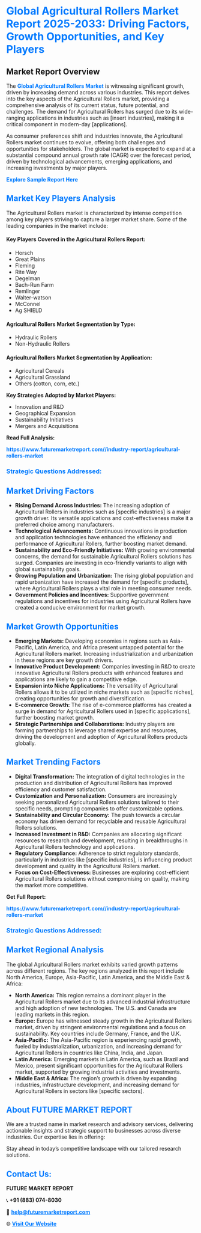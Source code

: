 <h1 style="color: #007BFF;">Global Agricultural Rollers Market Report 2025-2033: Driving Factors, Growth Opportunities, and Key Players</h1>

<section id="overview">
<h2>Market Report Overview</h2>
<p>The <a href="https://www.futuremarketreport.com//industry-report/agricultural-rollers-market" style="color: #007BFF; text-decoration: none;"><strong>Global Agricultural Rollers Market</strong></a> is witnessing significant growth, driven by increasing demand across various industries. This report delves into the key aspects of the Agricultural Rollers market, providing a comprehensive analysis of its current status, future potential, and challenges. The demand for Agricultural Rollers has surged due to its wide-ranging applications in industries such as [insert industries], making it a critical component in modern-day [applications].</p>
<p>As consumer preferences shift and industries innovate, the Agricultural Rollers market continues to evolve, offering both challenges and opportunities for stakeholders. The global market is expected to expand at a substantial compound annual growth rate (CAGR) over the forecast period, driven by technological advancements, emerging applications, and increasing investments by major players.</p>
</section>

<section id="overview">
<p><a href="https://www.futuremarketreport.com//request-sample/reportId=86974" style="color: #007BFF; text-decoration: none;"><strong>Explore Sample Report Here</strong></a></p>
</section>

<section id="key-players">
<h2 style="color: #007BFF;">Market Key Players Analysis</h2>
<p>The Agricultural Rollers market is characterized by intense competition among key players striving to capture a larger market share. Some of the leading companies in the market include:</p>
<h4>Key Players Covered in the Agricultural Rollers Report:</h4>
<ul><li>Horsch</li><li>Great Plains</li><li>Fleming</li><li>Rite Way</li><li>Degelman</li><li>Bach-Run Farm</li><li>Remlinger</li><li>Walter-watson</li><li>McConnel</li><li>Ag SHIELD</li></ul>
<h4>Agricultural Rollers Market Segmentation by Type:</h4>
<ul><li>Hydraulic Rollers</li><li>Non-Hydraulic Rollers</li></ul>

<h4>Agricultural Rollers Market Segmentation by Application:</h4>
<ul><li>Agricultural Cereals</li><li>Agricultural Grassland</li><li>Others (cotton, corn, etc.)</li></ul>
<p><strong>Key Strategies Adopted by Market Players:</strong></p>
<ul>
<li>Innovation and R&D</li>
<li>Geographical Expansion</li>
<li>Sustainability Initiatives</li>
<li>Mergers and Acquisitions</li>
</ul>
</section>

<section>
<p><strong>Read Full Analysis: </strong></p><a href="https://www.futuremarketreport.com//industry-report/agricultural-rollers-market" style="color: #007BFF; text-decoration: none;"><strong>https://www.futuremarketreport.com//industry-report/agricultural-rollers-market</strong></a>
<h3 style="color: #007BFF;">Strategic Questions Addressed:</h3>
</section>

<section id="driving-factors">
<h2 style="color: #007BFF;">Market Driving Factors</h2>
<ul>
<li><strong>Rising Demand Across Industries:</strong> The increasing adoption of Agricultural Rollers in industries such as [specific industries] is a major growth driver. Its versatile applications and cost-effectiveness make it a preferred choice among manufacturers.</li>
<li><strong>Technological Advancements:</strong> Continuous innovations in production and application technologies have enhanced the efficiency and performance of Agricultural Rollers, further boosting market demand.</li>
<li><strong>Sustainability and Eco-Friendly Initiatives:</strong> With growing environmental concerns, the demand for sustainable Agricultural Rollers solutions has surged. Companies are investing in eco-friendly variants to align with global sustainability goals.</li>
<li><strong>Growing Population and Urbanization:</strong> The rising global population and rapid urbanization have increased the demand for [specific products], where Agricultural Rollers plays a vital role in meeting consumer needs.</li>
<li><strong>Government Policies and Incentives:</strong> Supportive government regulations and incentives for industries using Agricultural Rollers have created a conducive environment for market growth.</li>
</ul>
</section>

<section id="growth-opportunities">
<h2 style="color: #007BFF;">Market Growth Opportunities</h2>
<ul>
<li><strong>Emerging Markets:</strong> Developing economies in regions such as Asia-Pacific, Latin America, and Africa present untapped potential for the Agricultural Rollers market. Increasing industrialization and urbanization in these regions are key growth drivers.</li>
<li><strong>Innovative Product Development:</strong> Companies investing in R&D to create innovative Agricultural Rollers products with enhanced features and applications are likely to gain a competitive edge.</li>
<li><strong>Expansion into Niche Applications:</strong> The versatility of Agricultural Rollers allows it to be utilized in niche markets such as [specific niches], creating opportunities for growth and diversification.</li>
<li><strong>E-commerce Growth:</strong> The rise of e-commerce platforms has created a surge in demand for Agricultural Rollers used in [specific applications], further boosting market growth.</li>
<li><strong>Strategic Partnerships and Collaborations:</strong> Industry players are forming partnerships to leverage shared expertise and resources, driving the development and adoption of Agricultural Rollers products globally.</li>
</ul>
</section>

<section id="trending-factors">
<h2 style="color: #007BFF;">Market Trending Factors</h2>
<ul>
<li><strong>Digital Transformation:</strong> The integration of digital technologies in the production and distribution of Agricultural Rollers has improved efficiency and customer satisfaction.</li>
<li><strong>Customization and Personalization:</strong> Consumers are increasingly seeking personalized Agricultural Rollers solutions tailored to their specific needs, prompting companies to offer customizable options.</li>
<li><strong>Sustainability and Circular Economy:</strong> The push towards a circular economy has driven demand for recyclable and reusable Agricultural Rollers solutions.</li>
<li><strong>Increased Investment in R&D:</strong> Companies are allocating significant resources to research and development, resulting in breakthroughs in Agricultural Rollers technology and applications.</li>
<li><strong>Regulatory Compliance:</strong> Adherence to strict regulatory standards, particularly in industries like [specific industries], is influencing product development and quality in the Agricultural Rollers market.</li>
<li><strong>Focus on Cost-Effectiveness:</strong> Businesses are exploring cost-efficient Agricultural Rollers solutions without compromising on quality, making the market more competitive.</li>
</ul>
</section>

<section>
<p><strong>Get Full Report: </strong></p><a href="https://www.futuremarketreport.com//industry-report/agricultural-rollers-market" style="color: #007BFF; text-decoration: none;"><strong>https://www.futuremarketreport.com//industry-report/agricultural-rollers-market</strong></a>
<h3 style="color: #007BFF;">Strategic Questions Addressed:</h3>
</section>


<section id="regional-analysis">
<h2 style="color: #007BFF;">Market Regional Analysis</h2>
<p>The global Agricultural Rollers market exhibits varied growth patterns across different regions. The key regions analyzed in this report include North America, Europe, Asia-Pacific, Latin America, and the Middle East & Africa:</p>
<ul>
<li><strong>North America:</strong> This region remains a dominant player in the Agricultural Rollers market due to its advanced industrial infrastructure and high adoption of new technologies. The U.S. and Canada are leading markets in this region.</li>
<li><strong>Europe:</strong> Europe has witnessed steady growth in the Agricultural Rollers market, driven by stringent environmental regulations and a focus on sustainability. Key countries include Germany, France, and the U.K.</li>
<li><strong>Asia-Pacific:</strong> The Asia-Pacific region is experiencing rapid growth, fueled by industrialization, urbanization, and increasing demand for Agricultural Rollers in countries like China, India, and Japan.</li>
<li><strong>Latin America:</strong> Emerging markets in Latin America, such as Brazil and Mexico, present significant opportunities for the Agricultural Rollers market, supported by growing industrial activities and investments.</li>
<li><strong>Middle East & Africa:</strong> The region’s growth is driven by expanding industries, infrastructure development, and increasing demand for Agricultural Rollers in sectors like [specific sectors].</li>
</ul>
</section>

<footer>
<h2 style="color: #007BFF;">About FUTURE MARKET REPORT</h2>
<p>We are a trusted name in market research and advisory services, delivering actionable insights and strategic support to businesses across diverse industries. Our expertise lies in offering:</p>

<p>Stay ahead in today’s competitive landscape with our tailored research solutions.</p>

<h2 style="color: #007BFF;">Contact Us:</h2>
<p><strong>FUTURE MARKET REPORT</strong></p>
<p>📞 <strong>+91 (883) 074-8030</strong></p>
<p>📧 <strong><a href="mailto:help@futuremarketreport.com" style="color: #007BFF;">help@futuremarketreport.com</a></strong></p>
<p>🌐 <strong><a href="https://www.futuremarketreport.com/" style="color: #007BFF;">Visit Our Website</a></strong></p>
</footer>